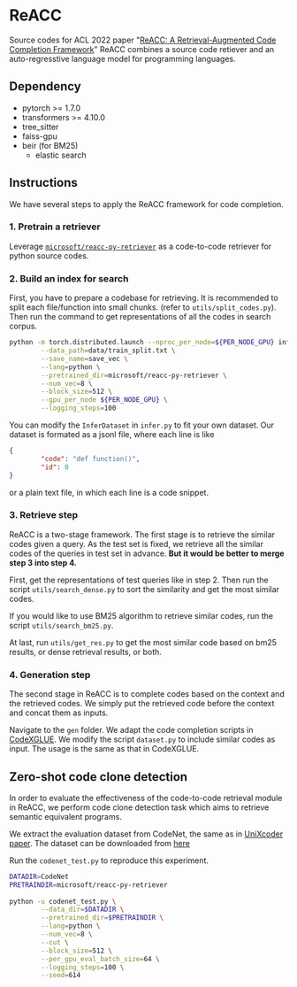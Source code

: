# ReACC

Source codes for ACL 2022 paper "[ReACC: A Retrieval-Augmented Code Completion Framework](https://arxiv.org/abs/2203.07722)" 
ReACC combines a source code retiever and an auto-regresstive language model for programming languages. 

## Dependency

- pytorch >= 1.7.0
- transformers >= 4.10.0
- tree_sitter
- faiss-gpu
- beir (for BM25)
  - elastic search

## Instructions

We have several steps to apply the ReACC framework for code completion.

### 1. Pretrain a retriever

Leverage [`microsoft/reacc-py-retriever`](https://huggingface.co/microsoft/reacc-py-retriever) as a code-to-code retriever for python source codes.

### 2. Build an index for search

First, you have to prepare a codebase for retrieving. It is recommended to split each file/function into small chunks. (refer to `utils/split_codes.py`). Then run the command to get representations of all the codes in search corpus.

```bash
python -m torch.distributed.launch --nproc_per_node=${PER_NODE_GPU} infer.py \
        --data_path=data/train_split.txt \
        --save_name=save_vec \
        --lang=python \
        --pretrained_dir=microsoft/reacc-py-retriever \
        --num_vec=8 \
        --block_size=512 \
        --gpu_per_node ${PER_NODE_GPU} \
        --logging_steps=100 
```

You can modify the `InferDataset` in `infer.py` to fit your own dataset. Our dataset is formated as a jsonl file, where each line is like
```json
{
        "code": "def function()",
        "id": 0
}
```
or a plain text file, in which each line is a code snippet.

### 3. Retrieve step

ReACC is a two-stage framework. The first stage is to retrieve the similar codes given a query. As the test set is fixed, we retrieve all the similar codes of the queries in test set in advance. **But it would be better to merge step 3 into step 4.**

First, get the representations of test queries like in step 2. Then run the script `utils/search_dense.py` to sort the similarity and get the most similar codes.

If you would like to use BM25 algorithm to retrieve similar codes, run the script `utils/search_bm25.py`.

At last, run `utils/get_res.py` to get the most similar code based on bm25 results, or dense retrieval results, or both.

### 4. Generation step

The second stage in ReACC is to complete codes based on the context and the retrieved codes. We simply put the retrieved code before the context and concat them as inputs. 

Navigate to the `gen` folder. We adapt the code completion scripts in [CodeXGLUE](https://github.com/microsoft/CodeXGLUE/tree/main/Code-Code/CodeCompletion-line). We modify the script `dataset.py` to include similar codes as input. The usage is the same as that in CodeXGLUE. 


## Zero-shot code clone detection
In order to evaluate the effectiveness of the code-to-code retrieval module in ReACC, 
we perform code clone detection task which aims to retrieve semantic equivalent programs.

We extract the evaluation dataset from CodeNet, the same as in [UniXcoder paper](https://arxiv.org/abs/2203.03850).
The dataset can be downloaded from [here](https://github.com/microsoft/CodeBERT/tree/master/UniXcoder/downstream-tasks/zero-shot-search/dataset)

Run the `codenet_test.py` to reproduce this experiment.
```bash
DATADIR=CodeNet
PRETRAINDIR=microsoft/reacc-py-retriever
 
python -u codenet_test.py \
        --data_dir=$DATADIR \
        --pretrained_dir=$PRETRAINDIR \
        --lang=python \
        --num_vec=8 \
        --cut \
        --block_size=512 \
        --per_gpu_eval_batch_size=64 \
        --logging_steps=100 \
        --seed=614 
```

